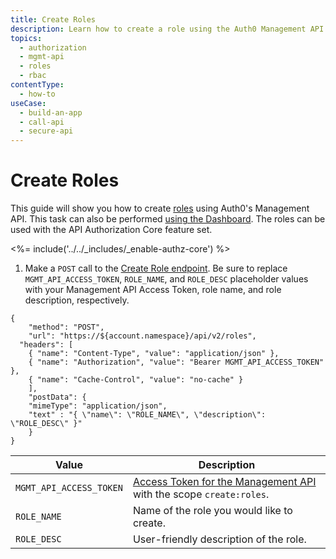 ```yaml
---
title: Create Roles
description: Learn how to create a role using the Auth0 Management API. For use with Auth0's API Authorization Core feature set.
topics:
  - authorization
  - mgmt-api
  - roles
  - rbac
contentType: 
  - how-to
useCase:
  - build-an-app
  - call-api
  - secure-api
---
```

# Create Roles

This guide will show you how to create [roles](/authorization/concepts/rbac) using Auth0's Management API. This task can also be performed [using the Dashboard](/dashboard/guides/roles/create-roles). The roles can be used with the API Authorization Core feature set.

<%= include('../../_includes/_enable-authz-core') %>

1. Make a `POST` call to the [Create Role endpoint](/api/management/v2#!/roles/post_role). Be sure to replace `MGMT_API_ACCESS_TOKEN`, `ROLE_NAME`, and `ROLE_DESC` placeholder values with your Management API Access Token, role name, and role description, respectively.

```har
{
	"method": "POST",
	"url": "https://${account.namespace}/api/v2/roles",
  "headers": [
  	{ "name": "Content-Type", "value": "application/json" },
  	{ "name": "Authorization", "value": "Bearer MGMT_API_ACCESS_TOKEN" },
  	{ "name": "Cache-Control", "value": "no-cache" }
	],
	"postData": {
    "mimeType": "application/json",
    "text" : "{ \"name\": \"ROLE_NAME\", \"description\": \"ROLE_DESC\" }"
	}
}
```

| **Value** | **Description** |
| - | - |
| `MGMT_API_ACCESS_TOKEN`  | [Access Token for the Management API](/api/management/v2/tokens) with the scope `create:roles`. |
| `ROLE_NAME` | Name of the role you would like to create. |
| `ROLE_DESC` | User-friendly description of the role. |